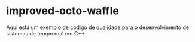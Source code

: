 # improved-octo-waffle
Aqui está um exemplo de código de qualidade para o desenvolvimento de sistemas de tempo real em C++
